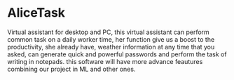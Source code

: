 # AliceTask
Virtual assistant for desktop and PC, this virtual assistant can perform common task on a daily worker time, her
function give us a boost to the productivity, she already have, weather information at any time that you asked, can generate quick and powerful passwords
and perform the task of writing in notepads.
this software will have more advance feautures combining our project in ML and other ones.

